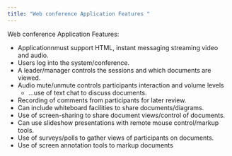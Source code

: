 ```yaml
---
title: "Web conference Application Features "
--- 
```

Web conference Application Features:

- Applicationnmust support HTML, instant messaging streaming video and audio.
- Users log into the system/conference.
- A leader/manager controls the sessions and which documents are viewed.
- Audio mute/unmute controls participants interaction and volume levels
	- …use of text chat to discuss documents.
- Recording of comments from participants for later review.
- Can include whiteboard facilities to share documents/diagrams.
- Use of screen-sharing to share document views/control of documents.
- Can use slideshow presentations with remote mouse control/markup tools.
- Use of surveys/polls to gather views of participants on documents.
- Use of screen annotation tools to markup documents